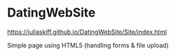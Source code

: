 # DatingWebSite

https://juliaskiff.github.io/DatingWebSite/Site/index.html 

Simple page using HTML5 (handling forms & file upload)
